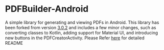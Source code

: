 # PDFBuilder-Android
A simple library for generating and viewing PDFs in Android. This library has been forked from version [3.0.2](https://github.com/tejpratap46/PDFCreatorAndroid/tree/3.0.2) and includes a few minor changes, such as converting classes to Kotlin, adding support for Material UI, and introducing new buttons in the PDFCreatorActivity. Please Refer [here](https://github.com/tejpratap46/PDFCreatorAndroid/tree/3.0.2) for detailed README 

